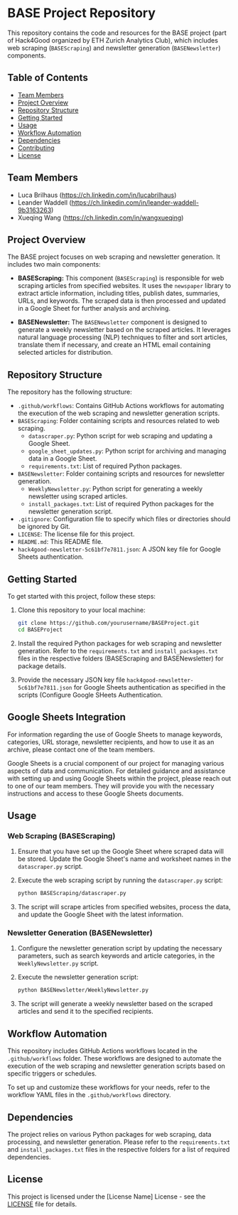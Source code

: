 # BASE Project Repository

This repository contains the code and resources for the BASE project (part of Hack4Good organized by ETH Zurich Analytics Club), which includes web scraping (`BASEScraping`) and newsletter generation (`BASENewsletter`) components.

## Table of Contents

- [Team Members](#team-members)
- [Project Overview](#project-overview)
- [Repository Structure](#repository-structure)
- [Getting Started](#getting-started)
- [Usage](#usage)
- [Workflow Automation](#workflow-automation)
- [Dependencies](#dependencies)
- [Contributing](#contributing)
- [License](#license)

## Team Members
* Luca Brilhaus (https://ch.linkedin.com/in/lucabrilhaus)
* Leander Waddell (https://ch.linkedin.com/in/leander-waddell-9b3163263)
* Xueqing Wang (https://ch.linkedin.com/in/wangxueqing)

## Project Overview

The BASE project focuses on web scraping and newsletter generation. It includes two main components:

- **BASEScraping:** This component (`BASEScraping`) is responsible for web scraping articles from specified websites. It uses the `newspaper` library to extract article information, including titles, publish dates, summaries, URLs, and keywords. The scraped data is then processed and updated in a Google Sheet for further analysis and archiving.

- **BASENewsletter:** The `BASENewsletter` component is designed to generate a weekly newsletter based on the scraped articles. It leverages natural language processing (NLP) techniques to filter and sort articles, translate them if necessary, and create an HTML email containing selected articles for distribution.

## Repository Structure

The repository has the following structure:

- `.github/workflows`: Contains GitHub Actions workflows for automating the execution of the web scraping and newsletter generation scripts.
- `BASEScraping`: Folder containing scripts and resources related to web scraping.
  - `datascraper.py`: Python script for web scraping and updating a Google Sheet.
  - `google_sheet_updates.py`: Python script for archiving and managing data in a Google Sheet.
  - `requirements.txt`: List of required Python packages.
- `BASENewsletter`: Folder containing scripts and resources for newsletter generation.
  - `WeeklyNewsletter.py`: Python script for generating a weekly newsletter using scraped articles.
  - `install_packages.txt`: List of required Python packages for the newsletter generation script.
- `.gitignore`: Configuration file to specify which files or directories should be ignored by Git.
- `LICENSE`: The license file for this project.
- `README.md`: This README file.
- `hack4good-newsletter-5c61bf7e7811.json`: A JSON key file for Google Sheets authentication.

## Getting Started

To get started with this project, follow these steps:

1. Clone this repository to your local machine:

   ```bash
   git clone https://github.com/yourusername/BASEProject.git
   cd BASEProject
   
2. Install the required Python packages for web scraping and newsletter generation. Refer to the `requirements.txt` and `install_packages.txt` files in the respective folders (BASEScraping and BASENewsletter) for package details.
  
3. Provide the necessary JSON key file `hack4good-newsletter-5c61bf7e7811.json` for Google Sheets authentication as specified in the scripts (Configure Google SHeets Authentication.

## Google Sheets Integration

For information regarding the use of Google Sheets to manage keywords, categories, URL storage, newsletter recipients, and how to use it as an archive, please contact one of the team members. 

Google Sheets is a crucial component of our project for managing various aspects of data and communication. For detailed guidance and assistance with setting up and using Google Sheets within the project, please reach out to one of our team members. They will provide you with the necessary instructions and access to these Google Sheets documents.


## Usage

### Web Scraping (BASEScraping)

1. Ensure that you have set up the Google Sheet where scraped data will be stored. Update the Google Sheet's name and worksheet names in the `datascraper.py` script.
2. Execute the web scraping script by running the `datascraper.py` script:

   ```bash
   python BASEScraping/datascraper.py

3. The script will scrape articles from specified websites, process the data, and update the Google Sheet with the latest information.

### Newsletter Generation (BASENewsletter)

1. Configure the newsletter generation script by updating the necessary parameters, such as search keywords and article categories, in the `WeeklyNewsletter.py` script.
2. Execute the newsletter generation script:

   ```bash
   python BASENewsletter/WeeklyNewsletter.py

3. The script will generate a weekly newsletter based on the scraped articles and send it to the specified recipients.

## Workflow Automation

This repository includes GitHub Actions workflows located in the `.github/workflows` folder. These workflows are designed to automate the execution of the web scraping and newsletter generation scripts based on specific triggers or schedules.

To set up and customize these workflows for your needs, refer to the workflow YAML files in the `.github/workflows` directory.

## Dependencies

The project relies on various Python packages for web scraping, data processing, and newsletter generation. Please refer to the `requirements.txt` and `install_packages.txt` files in the respective folders for a list of required dependencies.

## License

This project is licensed under the [License Name] License - see the [LICENSE](LICENSE) file for details.
